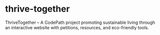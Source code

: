 # thrive-together
ThriveTogether – A CodePath project promoting sustainable living through an interactive website with petitions, resources, and eco-friendly tools.
